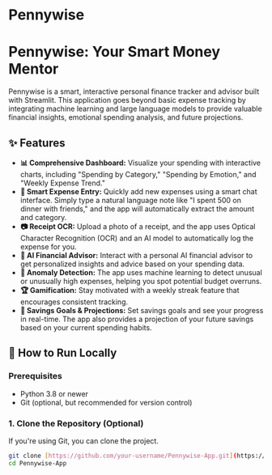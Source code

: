 # Pennywise
# Pennywise: Your Smart Money Mentor

Pennywise is a smart, interactive personal finance tracker and advisor built with Streamlit. This application goes beyond basic expense tracking by integrating machine learning and large language models to provide valuable financial insights, emotional spending analysis, and future projections.

## ✨ Features

- **📊 Comprehensive Dashboard:** Visualize your spending with interactive charts, including "Spending by Category," "Spending by Emotion," and "Weekly Expense Trend."
- **🤖 Smart Expense Entry:** Quickly add new expenses using a smart chat interface. Simply type a natural language note like "I spent 500 on dinner with friends," and the app will automatically extract the amount and category.
- **📷 Receipt OCR:** Upload a photo of a receipt, and the app uses Optical Character Recognition (OCR) and an AI model to automatically log the expense for you.
- **🧠 AI Financial Advisor:** Interact with a personal AI financial advisor to get personalized insights and advice based on your spending data.
- **🚨 Anomaly Detection:** The app uses machine learning to detect unusual or unusually high expenses, helping you spot potential budget overruns.
- **🏆 Gamification:** Stay motivated with a weekly streak feature that encourages consistent tracking.
- **🎯 Savings Goals & Projections:** Set savings goals and see your progress in real-time. The app also provides a projection of your future savings based on your current spending habits.

## 🚀 How to Run Locally

### Prerequisites

- Python 3.8 or newer
- Git (optional, but recommended for version control)

### 1. Clone the Repository (Optional)

If you're using Git, you can clone the project.
```bash
git clone [https://github.com/your-username/Pennywise-App.git](https://github.com/your-username/Pennywise-App.git)
cd Pennywise-App
